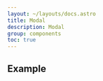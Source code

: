 ```yaml
---
layout: ~/layouts/docs.astro
title: Modal
description: Modal
group: components
toc: true
---
```


## Example

